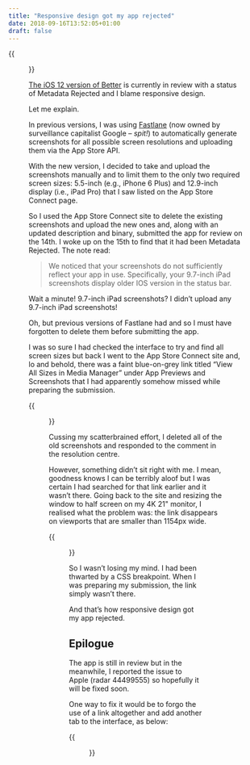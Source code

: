 ```yaml
---
title: "Responsive design got my app rejected"
date: 2018-09-16T13:52:05+01:00
draft: false
---
```


{{<figure src="rejected.jpg" alt="The App Store Connect Resolution Center page for the latest Better submission showing that it is Metadata Rejected because the 9.7-inch screenshots show an older iOS version in the status bar." caption="Rejection: a love story." >}}

[The iOS 12 version of Better](https://ar.al/2018/09/14/better-simpler-and-more-affordable/) is currently in review with a status of Metadata Rejected and I blame responsive design.

Let me explain.

In previous versions, I was using [Fastlane](https://fastlane.tools) (now owned by surveillance capitalist Google – *spit!*) to automatically generate screenshots for all possible screen resolutions and uploading them via the App Store API.

With the new version, I decided to take and upload the screenshots manually and to limit them to the only two required screen sizes: 5.5-inch (e.g., iPhone 6 Plus) and 12.9-inch display (i.e., iPad Pro) that I saw listed on the App Store Connect page. 

So I used the App Store Connect site to delete the existing screenshots and upload the new ones and, along with an updated description and binary, submitted the app for review on the 14th. I woke up on the 15th to find that it had been Metadata Rejected. The note read: 

> We noticed that your screenshots do not sufficiently reflect your app in use. Specifically, your 9.7-inch iPad screenshots display older IOS version in the status bar.

Wait a minute! 9.7-inch iPad screenshots? I didn’t upload any 9.7-inch iPad screenshots!

Oh, but previous versions of Fastlane had and so I must have forgotten to delete them before submitting the app.

I was so sure I had checked the interface to try and find all screen sizes but back I went to the App Store Connect site and, lo and behold, there was a faint blue-on-grey link titled “View All Sizes in Media Manager” under App Previews and Screenshots that I had apparently somehow missed while preparing the submission.

{{<figure src="app-store-connect-with-link.jpg" alt="The App Store Connect submission page for Better, showing that it is Metadata Rejected. There is a link to view all screen sizes under App Previews and Screenshots (which I’ve emphasised by framing it with a red rectangle)." caption="The link to View All Sizes in Media Manager (emphasis mine)… how had I missed it?">}}

Cussing my scatterbrained effort, I deleted all of the old screenshots and responded to the comment in the resolution centre.

However, something didn’t sit right with me. I mean, goodness knows I can be terribly aloof but I was certain I had searched for that link earlier and it wasn’t there. Going back to the site and resizing the window to half screen on my 4K 21" monitor, I realised what the problem was: the link disappears on viewports that are smaller than 1154px wide.

{{<figure src="app-store-connect-no-link.jpg" alt="The App Store Connect submission page for Better, showing that it is Metadata Rejected. The link to view all screen sizes under App Previews and Screenshots is hidden." caption="Exhibit A: the missing link.">}}

So I wasn’t losing my mind. I had been thwarted by a CSS breakpoint. When I was preparing my submission, the link simply wasn’t there.

And that’s how responsive design got my app rejected.

## Epilogue

The app is still in review but in the meanwhile, I reported the issue to Apple (radar 44499555) so hopefully it will be fixed soon.

One way to fix it would be to forgo the use of a link altogether and add another tab to the interface, as below:

{{<figure src="app-previews-fix.png" alt="A simple iteration on the design of the App Previews section on App Store Connect to add a tab bar item for other sizes.">}}
